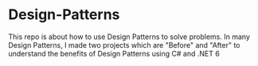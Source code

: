 # Design-Patterns
This repo is about how to use Design Patterns to solve problems. In many Design Patterns, I made two projects which are "Before" and "After" to understand the benefits of Design Patterns using C# and .NET 6
